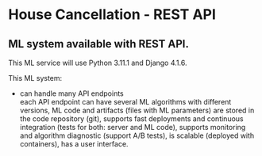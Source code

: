 # House Cancellation - REST API

## ML system available with REST API.

This ML service will use Python 3.11.1 and Django 4.1.6.

This ML system:

<ul>
<li>can handle many API endpoints</li>
each API endpoint can have several ML algorithms with different versions,
ML code and artifacts (files with ML parameters) are stored in the code repository (git),
supports fast deployments and continuous integration (tests for both: server and ML code),
supports monitoring and algorithm diagnostic (support A/B tests),
is scalable (deployed with containers),
has a user interface.
</ul>
